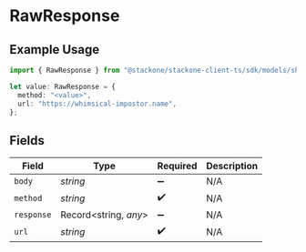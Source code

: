 # RawResponse

## Example Usage

```typescript
import { RawResponse } from "@stackone/stackone-client-ts/sdk/models/shared";

let value: RawResponse = {
  method: "<value>",
  url: "https://whimsical-impostor.name",
};
```

## Fields

| Field                 | Type                  | Required              | Description           |
| --------------------- | --------------------- | --------------------- | --------------------- |
| `body`                | *string*              | :heavy_minus_sign:    | N/A                   |
| `method`              | *string*              | :heavy_check_mark:    | N/A                   |
| `response`            | Record<string, *any*> | :heavy_minus_sign:    | N/A                   |
| `url`                 | *string*              | :heavy_check_mark:    | N/A                   |